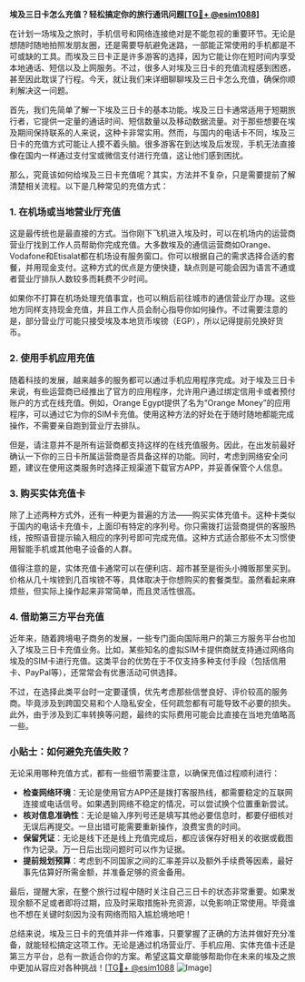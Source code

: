 **埃及三日卡怎么充值？轻松搞定你的旅行通讯问题[[TG💪+ @esim1088](https://t.me/s/esim1088)]**

在计划一场埃及之旅时，手机信号和网络连接绝对是不能忽视的重要环节。无论是想随时随地拍照发朋友圈，还是需要导航避免迷路，一部能正常使用的手机都是不可或缺的工具。而埃及三日卡正是许多游客的选择，因为它能让你在短时间内享受本地通话、短信以及上网服务。不过，很多人对埃及三日卡的充值流程感到困惑，甚至因此耽误了行程。今天，就让我们来详细聊聊埃及三日卡怎么充值，确保你顺利解决这一问题。

首先，我们先简单了解一下埃及三日卡的基本功能。埃及三日卡通常适用于短期旅行者，它提供一定量的通话时间、短信数量以及移动数据流量。对于那些想要在埃及期间保持联系的人来说，这种卡非常实用。然而，与国内的电话卡不同，埃及三日卡的充值方式可能让人摸不着头脑。很多游客在到达埃及后发现，手机无法直接像在国内一样通过支付宝或微信支付进行充值，这让他们感到困扰。

那么，究竟该如何给埃及三日卡充值呢？其实，方法并不复杂，只是需要提前了解清楚相关流程。以下是几种常见的充值方式：

### **1. 在机场或当地营业厅充值**
这是最传统也是最直接的方式。当你刚下飞机进入埃及时，可以在机场内的运营商营业厅找到工作人员帮助你完成充值。大多数埃及的通信运营商如Orange、Vodafone和Etisalat都在机场设有服务窗口。你可以根据自己的需求选择合适的套餐，并用现金支付。这种方式的优点是方便快捷，缺点则是可能会因为语言不通或者营业厅排队人数较多而耗费不少时间。

如果你不打算在机场处理充值事宜，也可以稍后前往城市的通信营业厅办理。这些地方同样支持现金充值，并且工作人员会耐心指导你如何操作。不过需要注意的是，部分营业厅可能只接受埃及本地货币埃镑（EGP），所以记得提前兑换好货币。

### **2. 使用手机应用充值**
随着科技的发展，越来越多的服务都可以通过手机应用程序完成。对于埃及三日卡来说，有些运营商已经推出了官方的应用程序，允许用户通过绑定信用卡或者预付账户的方式在线充值。例如，Orange Egypt提供了名为“Orange Money”的应用程序，可以通过它为你的SIM卡充值。使用这种方法的好处在于随时随地都能完成操作，不需要亲自跑到营业厅去排队。

但是，请注意并不是所有运营商都支持这样的在线充值服务。因此，在出发前最好确认一下你的三日卡所属运营商是否具备这样的功能。同时，考虑到网络安全问题，建议在使用这类服务时选择正规渠道下载官方APP，并妥善保管个人信息。

### **3. 购买实体充值卡**
除了上述两种方式外，还有一种更为普遍的方法——购买实体充值卡。这种卡类似于国内的电话卡充值卡，上面印有特定的序列号。你只需拨打运营商提供的客服热线，按照语音提示输入相应的序列号即可完成充值。这种方式适合那些不太习惯使用智能手机或其他电子设备的人群。

值得注意的是，实体充值卡通常可以在便利店、超市甚至是街头小摊贩那里买到。价格从几十埃镑到几百埃镑不等，具体取决于你想购买的套餐类型。虽然看起来麻烦些，但实际上操作起来非常简单，而且灵活性很高。

### **4. 借助第三方平台充值**
近年来，随着跨境电子商务的发展，一些专门面向国际用户的第三方服务平台也加入了埃及三日卡充值业务。比如，某些知名的虚拟SIM卡提供商就支持通过网络向埃及的SIM卡进行充值。这类平台的优势在于不仅支持多种支付手段（包括信用卡、PayPal等），还常常会有优惠活动可供选择。

不过，在选择此类平台时一定要谨慎，优先考虑那些信誉良好、评价较高的服务商。毕竟涉及到跨国交易和个人隐私安全，任何疏忽都有可能导致不必要的损失。此外，由于涉及到汇率转换等问题，最终的实际费用可能会比直接在当地充值略高一些。

### **小贴士：如何避免充值失败？**
无论采用哪种充值方式，都有一些细节需要注意，以确保充值过程顺利进行：

- **检查网络环境**：无论是使用官方APP还是拨打客服热线，都需要稳定的互联网连接或电话信号。如果遇到网络不稳定的情况，可以尝试换个位置重新尝试。
- **核对信息准确性**：无论是输入序列号还是填写其他必要信息时，都要仔细核对无误后再提交。一旦出错可能需要重新操作，浪费宝贵的时间。
- **保留凭证**：无论是线下还是线上充值完成后，都应该保存好相关的收据或截图作为记录。万一日后出现问题时可以作为证据。
- **提前规划预算**：考虑到不同国家之间的汇率差异以及额外手续费等因素，最好事先估算好所需金额，并准备足够的资金备用。

最后，提醒大家，在整个旅行过程中随时关注自己三日卡的状态非常重要。如果发现余额不足或者即将过期，应及时采取措施补充资源，以免影响正常使用。毕竟谁也不想在关键时刻因为没有网络而陷入尴尬境地吧！

总结来说，埃及三日卡的充值并非一件难事，只要掌握了正确的方法并做好充分准备，就能轻松搞定这项工作。无论是通过机场营业厅、手机应用、实体充值卡还是第三方平台，总有一款适合你的方案。希望这篇文章能够帮助你在未来的埃及之旅中更加从容应对各种挑战！[[TG💪+ @esim1088](https://t.me/s/esim1088) ![Image](https://i.postimg.cc/4NQfJmqS/Snipaste-2025-05-13-00-14-12.png)]